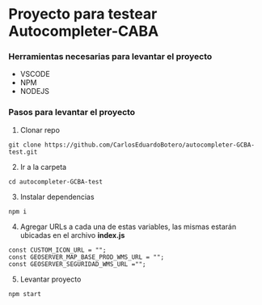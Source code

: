 # Proyecto para testear Autocompleter-CABA

### Herramientas necesarias para levantar el proyecto

- VSCODE
- NPM
- NODEJS

### Pasos para levantar el proyecto

1. Clonar repo

```
git clone https://github.com/CarlosEduardoBotero/autocompleter-GCBA-test.git
```

2. Ir a la carpeta

```
cd autocompleter-GCBA-test
```

3. Instalar dependencias

```
npm i
```

4. Agregar URLs a cada una de estas variables, las mismas estarán ubicadas en el archivo **index.js**

```
const CUSTOM_ICON_URL = "";
const GEOSERVER_MAP_BASE_PROD_WMS_URL = "";
const GEOSERVER_SEGURIDAD_WMS_URL ="";
```

5. Levantar proyecto

```
npm start
```
